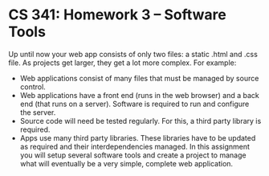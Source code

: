 # CS 341: Homework 3 – Software Tools
Up until now your web app consists of only two files: a static .html and .css file. As projects get larger, they get a lot more complex. For example:
- Web applications consist of many files that must be managed by source control.
- Web applications have a front end (runs in the web browser) and a back end (that runs on a server). Software is required to run and configure the server.
- Source code will need be tested regularly. For this, a third party library is required.
- Apps use many third party libraries. These libraries have to be updated as required and their interdependencies managed.
In this assignment you will setup several software tools and create a project to manage what will eventually be a very simple, complete web application.
